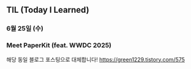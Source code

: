 ## TIL (Today I Learned)

### 6월 25일 (수)    
### Meet PaperKit (feat. WWDC 2025)
해당 동일 블로그 포스팅으로 대체합니다!
https://green1229.tistory.com/575   
